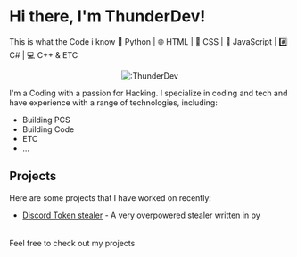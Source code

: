 # Hi there, I'm ThunderDev!

This is what the Code i know 
🐍 Python | 🌐 HTML | 🎨 CSS | 🚀 JavaScript | #️⃣ C# | 💻 C++ & ETC

<p align="center"><img src="https://count.getloli.com/get/@:ThunderDev" alt=":ThunderDev" /></p>

I'm a Coding with a passion for Hacking. I specialize in coding and tech and have experience with a range of technologies, including:

- Building PCS
- Building Code
- ETC
- ...

## Projects

Here are some projects that I have worked on recently:

- [Discord Token stealer](https://github.com/ThunderboltDev/Thunder-Stealer) - A very overpowered stealer written in py

<!DOCTYPE html>
<html>
<head>
	<title>My README</title>
	<style>
		#loading-bar {
			background-color: #f5f5f5;
			height: 5px;
			width: 0%;
			transition: width 0.2s ease-in-out;
		}
	</style>
</head>
<body>
	<div id="loading-bar"></div>
	<!-- Your README content goes here -->
	<script>
		window.addEventListener("load", function() {
			var loadingBar = document.getElementById("loading-bar");
			var width = 0;
			var intervalId = setInterval(function() {
				width += 10;
				loadingBar.style.width = width + "%";
				if (width >= 100) {
					clearInterval(intervalId);
				}
			}, 1000);
		});
	</script>
</body>
</html>


Feel free to check out my projects 

